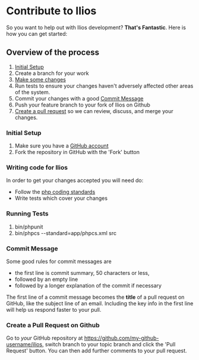 # Contribute to Ilios

So you want to help out with Ilios development?  **That's Fantastic**.  Here is
how you can get started:

## Overview of the process

1. [Initial Setup](#initial-setup)
2. Create a branch for your work
3. [Make some changes](#writing-code-for-ilios)
4. Run tests to ensure your changes haven't adversely affected other areas of the system.
5. Commit your changes with a good [Commit Message](#commit-message)
5. Push your feature branch to your fork of Ilios on Github
6. [Create a pull request](#create-a-pull-request-on-github) so we can review, discuss, and merge your changes.

### Initial Setup

1. Make sure you have a [GitHub account](https://github.com/signup/free)
2. Fork the repository in GitHub with the 'Fork' button

### Writing code for Ilios

In order to get your changes accepted you will need do:

 * Follow the [php coding standards](http://www.php-fig.org/)
 * Write tests which cover your changes

### Running Tests
1. bin/phpunit
2. bin/phpcs --standard=app/phpcs.xml src

### Commit Message

Some good rules for commit messages are

 * the first line is commit summary, 50 characters or less,
 * followed by an empty line
 * followed by a longer explanation of the commit if necessary

The first line of a commit message becomes the **title** of a pull
request on GitHub, like the subject line of an email.  Including
the key info in the first line will help us respond faster to
your pull.

### Create a Pull Request on Github

Go to *your* GitHub repository at
https://github.com/my-github-username/ilios, switch branch to your
topic branch and click the 'Pull Request' button. You can then add further
comments to your pull request.
